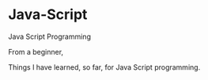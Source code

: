 # Java-Script
Java Script Programming

From a beginner,

Things I have learned, so far, for Java Script programming.
